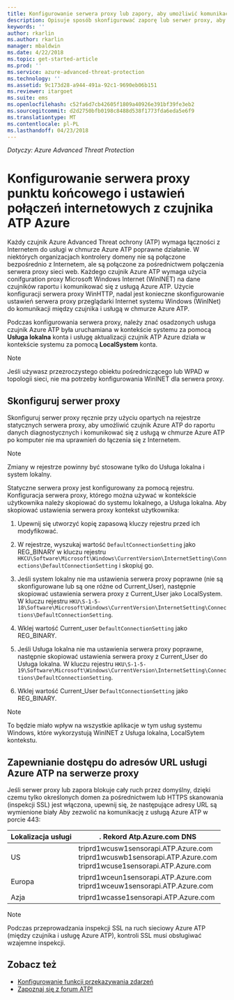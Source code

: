 ```yaml
---
title: Konfigurowanie serwera proxy lub zapory, aby umożliwić komunikację Azure ATP z czujnika | Dokumentacja firmy Microsoft
description: Opisuje sposób skonfigurować zaporę lub serwer proxy, aby umożliwić komunikację między czujniki Azure ATP i usługi w chmurze Azure ATP
keywords: ''
author: rkarlin
ms.author: rkarlin
manager: mbaldwin
ms.date: 4/22/2018
ms.topic: get-started-article
ms.prod: ''
ms.service: azure-advanced-threat-protection
ms.technology: ''
ms.assetid: 9c173d28-a944-491a-92c1-9690eb06b151
ms.reviewer: itargoet
ms.suite: ems
ms.openlocfilehash: c52fa6d7cb42605f1809a40926e391bf39fe3eb2
ms.sourcegitcommit: d2d2750bfb0198c8488d538f1773fda6eda5e6f9
ms.translationtype: MT
ms.contentlocale: pl-PL
ms.lasthandoff: 04/23/2018
---
```

*Dotyczy: Azure Advanced Threat Protection*



# <a name="configure-endpoint-proxy-and-internet-connectivity-settings-for-your-azure-atp-sensor"></a>Konfigurowanie serwera proxy punktu końcowego i ustawień połączeń internetowych z czujnika ATP Azure

Każdy czujnik Azure Advanced Threat ochrony (ATP) wymaga łączności z Internetem do usługi w chmurze Azure ATP poprawne działanie. W niektórych organizacjach kontrolery domeny nie są połączone bezpośrednio z Internetem, ale są połączone za pośrednictwem połączenia serwera proxy sieci web. Każdego czujnik Azure ATP wymaga użycia conifguration proxy Microsoft Windows Internet (WinINET) na dane czujników raportu i komunikować się z usługą Azure ATP. Użycie konfiguracji serwera proxy WinHTTP, nadal jest konieczne skonfigurowanie ustawień serwera proxy przeglądarki Internet systemu Windows (WinINet) do komunikacji między czujnika i usługą w chmurze Azure ATP.


Podczas konfigurowania serwera proxy, należy znać osadzonych usługa czujnik Azure ATP była uruchamiana w kontekście systemu za pomocą **Usługa lokalna** konta i usługę aktualizacji czujnik ATP Azure działa w kontekście systemu za pomocą **LocalSystem** konta. 

> [!NOTE]
> Jeśli używasz przezroczystego obiektu pośredniczącego lub WPAD w topologii sieci, nie ma potrzeby konfigurowania WinINET dla serwera proxy.

## <a name="configure-the-proxy"></a>Skonfiguruj serwer proxy 

Skonfiguruj serwer proxy ręcznie przy użyciu opartych na rejestrze statycznych serwera proxy, aby umożliwić czujnik Azure ATP do raportu danych diagnostycznych i komunikować się z usługą w chmurze Azure ATP po komputer nie ma uprawnień do łączenia się z Internetem.

> [!NOTE]
> Zmiany w rejestrze powinny być stosowane tylko do Usługa lokalna i system lokalny.

Statyczne serwera proxy jest konfigurowany za pomocą rejestru. Konfiguracja serwera proxy, którego można używać w kontekście użytkownika należy skopiować do systemu lokalnego, a Usługa lokalna. Aby skopiować ustawienia serwera proxy kontekst użytkownika:

1.   Upewnij się utworzyć kopię zapasową kluczy rejestru przed ich modyfikować.

2. W rejestrze, wyszukaj wartość `DefaultConnectionSetting` jako REG_BINARY w kluczu rejestru `HKCU\Software\Microsoft\Windows\CurrentVersion\InternetSetting\Connections\DefaultConnectionSetting` i skopiuj go.
 
2.  Jeśli system lokalny nie ma ustawienia serwera proxy poprawne (nie są skonfigurowane lub są one różne od Current_User), następnie skopiować ustawienia serwera proxy z Current_User jako LocalSystem. W kluczu rejestru `HKU\S-1-5-18\Software\Microsoft\Windows\CurrentVersion\InternetSetting\Connections\DefaultConnectionSetting`.

3.  Wklej wartość Current_user `DefaultConnectionSetting` jako REG_BINARY.

4.  Jeśli Usługa lokalna nie ma ustawienia serwera proxy poprawne, następnie skopiować ustawienia serwera proxy z Current_User do Usługa lokalna. W kluczu rejestru `HKU\S-1-5-19\Software\Microsoft\Windows\CurrentVersion\InternetSetting\Connections\DefaultConnectionSetting`.

5.  Wklej wartość Current_User `DefaultConnectionSetting` jako REG_BINARY.

> [!NOTE]
> To będzie miało wpływ na wszystkie aplikacje w tym usług systemu Windows, które wykorzystują WinINET z Usługa lokalna, LocalSytem kontekstu.


## <a name="enable-access-to-azure-atp-service-urls-in-the-proxy-server"></a>Zapewnianie dostępu do adresów URL usługi Azure ATP na serwerze proxy

Jeśli serwer proxy lub zapora blokuje cały ruch przez domyślny, dzięki czemu tylko określonych domen za pośrednictwem lub HTTPS skanowania (inspekcji SSL) jest włączona, upewnij się, że następujące adresy URL są wymienione biały Aby zezwolić na komunikację z usługą Azure ATP w porcie 443:

|Lokalizacja usługi|. Rekord Atp.Azure.com DNS|
|----|----|
|US |triprd1wcusw1sensorapi.ATP.Azure.com<br>triprd1wcuswb1sensorapi.ATP.Azure.com<br>triprd1wcuse1sensorapi.ATP.Azure.com|
|Europa|triprd1wceun1sensorapi.ATP.Azure.com<br>triprd1wceuw1sensorapi.ATP.Azure.com|
|Azja|triprd1wcasse1sensorapi.ATP.Azure.com|

> [!NOTE]
> Podczas przeprowadzania inspekcji SSL na ruch sieciowy Azure ATP (między czujnika i usługę Azure ATP), kontroli SSL musi obsługiwać wzajemne inspekcji.


## <a name="see-also"></a>Zobacz też
- [Konfigurowanie funkcji przekazywania zdarzeń](configure-event-forwarding.md)
- [Zapoznaj się z forum ATP!](https://aka.ms/azureatpcommunity)